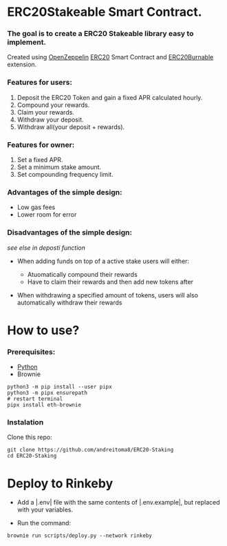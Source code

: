 # ERC20Stakeable Smart Contract. 
### The goal is to create a ERC20 Stakeable library easy to implement.

Created using [OpenZeppelin](https://openzeppelin.com/) [ERC20](https://github.com/OpenZeppelin/openzeppelin-contracts/blob/master/contracts/token/ERC20/ERC20.sol) Smart Contract and [ERC20Burnable](https://github.com/OpenZeppelin/openzeppelin-contracts/blob/master/contracts/token/ERC20/extensions/ERC20Burnable.sol) extension.

### Features for users:

1. Deposit the ERC20 Token and gain a fixed APR calculated hourly.
1. Compound your rewards.
1. Claim your rewards.
1. Withdraw your deposit.
1. Withdraw all(your deposit + rewards).

### Features for owner:

1. Set a fixed APR.
1. Set a minimum stake amount.
1. Set compounding frequency limit.

### Advantages of the simple design:

- Low gas fees
- Lower room for error

### Disadvantages of the simple design:
*see else in deposti function*

- When adding funds on top of a active stake users will either:
    - Atuomatically compound their rewards
    - Have to claim their rewards and then add new tokens after

- When withdrawing a specified amount of tokens, users will also automatically withdraw their rewards


# How to use?

### Prerequisites:

- [Python](https://www.python.org/downloads/)
- Brownie
```
python3 -m pip install --user pipx
python3 -m pipx ensurepath
# restart terminal
pipx install eth-brownie
```

### Instalation 

Clone this repo:

```
git clone https://github.com/andreitoma8/ERC20-Staking
cd ERC20-Staking
```

# Deploy to Rinkeby

- Add a |.env| file with the same contents of |.env.example|, but replaced with your variables.

- Run the command:
```
brownie run scripts/deploy.py --network rinkeby
```